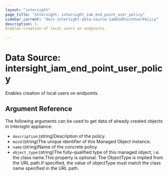 ```yaml
---
layout: "intersight"
page_title: "Intersight: intersight_iam_end_point_user_policy"
sidebar_current: "docs-intersight-data-source-iamEndPointUserPolicy"
description: |-
Enables creation of local users on endpoints.

---
```


# Data Source: intersight_iam_end_point_user_policy
Enables creation of local users on endpoints.

## Argument Reference
The following arguments can be used to get data of already created objects in Intersight appliance:
* `description`:(string)Description of the policy.
* `moid`:(string)The unique identifier of this Managed Object instance.
* `name`:(string)Name of the concrete policy.
* `object_type`:(string)The fully-qualified type of this managed object, i.e. the class name.This property is optional. The ObjectType is implied from the URL path.If specified, the value of objectType must match the class name specified in the URL path.

